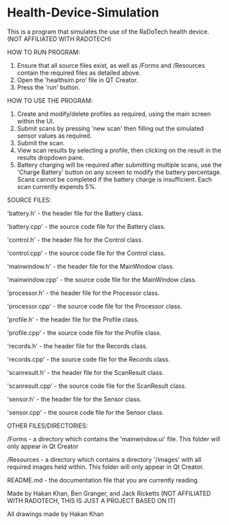 # Health-Device-Simulation
This is a program that simulates the use of the RaDoTech health device. (NOT AFFILIATED WITH RADOTECH)

HOW TO RUN PROGRAM:
1. Ensure that all source files exist, as well as /Forms and /Resources contain the
required files as detailed above.
2. Open the 'healthsim.pro' file in QT Creator.
3. Press the 'run' button.

HOW TO USE THE PROGRAM:
1. Create and modify/delete profiles as required, using the main screen within the UI.
2. Submit scans by pressing 'new scan' then filling out the simulated sensor values as required.
3. Submit the scan.
4. View scan results by selecting a profile, then clicking on the result in the results dropdown pane.
5. Battery charging will be required after submitting multiple scans, use the 'Charge Battery' button
on any screen to modify the battery percentage. Scans cannot be completed if the battery charge is
insufficient. Each scan currently expends 5%.

SOURCE FILES:

'battery.h' - the header file for the Battery class.

'battery.cpp' - the source code file for the Battery class.

'control.h' - the header file for the Control class.

'control.cpp' - the source code file for the Control class.

'mainwindow.h' - the header file for the MainWindow class.

'mainwindow.cpp' - the source code file for the MainWindow class.

'processor.h' - the header file for the Processor class.

'processor.cpp' - the source code file for the Processor class.

'profile.h' - the header file for the Profile class.

'profile.cpp' - the source code file for the Profile class.

'records.h' - the header file for the Records class.

'records.cpp' - the source code file for the Records class.

'scanresult.h' - the header file for the ScanResult class.

'scanresult.cpp' - the source code file for the ScanResult class.

'sensor.h' - the header file for the Sensor class.

'sensor.cpp' - the source code file for the Sensor class.


OTHER FILES/DIRECTORIES:

/Forms - a directory which contains the 'mainwindow.ui' file. This folder will only appear in Qt Creator

/Resources - a directory which contains a directory '/images' with all
required images held within. This folder will only appear in Qt Creator.

README.md - the documentation file that you are currently reading.

Made by Hakan Khan, Ben Granger, and Jack Ricketts (NOT AFFILIATED WITH RADOTECH, THIS IS JUST A PROJECT BASED ON IT)

All drawings made by Hakan Khan

